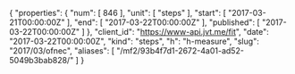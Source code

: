 {
  "properties": {
    "num": [
      846
    ],
    "unit": [
      "steps"
    ],
    "start": [
      "2017-03-21T00:00:00Z"
    ],
    "end": [
      "2017-03-22T00:00:00Z"
    ],
    "published": [
      "2017-03-22T00:00:00Z"
    ]
  },
  "client_id": "https://www-api.jvt.me/fit",
  "date": "2017-03-22T00:00:00Z",
  "kind": "steps",
  "h": "h-measure",
  "slug": "2017/03/ofnec",
  "aliases": [
    "/mf2/93b4f7d1-2672-4a01-ad52-5049b3bab828/"
  ]
}
